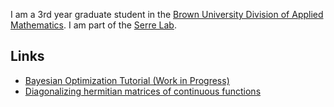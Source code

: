 I am a 3rd year graduate student in the [Brown University Division of Applied Mathematics](https://www.brown.edu/academics/applied-mathematics/). I am part of the [Serre Lab](http://serre-lab.clps.brown.edu/).

## Links
- [Bayesian Optimization Tutorial (Work in Progress)](https://github.com/nathanlmeyers/hyperparam2/tree/master/tutorial)
- [Diagonalizing hermitian matrices of continuous functions](https://arxiv.org/pdf/1212.5732.pdf)
